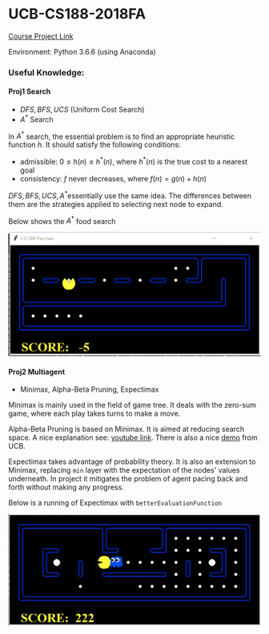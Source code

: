 # UCB-CS188-2018FA

[Course Project Link](https://inst.eecs.berkeley.edu/~cs188/fa18/projects.html)

Environment: Python 3.6.6 (using Anaconda)

### Useful Knowledge:

#### Proj1 Search

* $DFS, BFS, UCS$ (Uniform Cost Search)
* $A^*$ Search

In $A^*$ search, the essential problem is to find an appropriate heuristic function $h$. It should satisfy the following conditions:

* admissible: $0\le h(n) \le h^*(n)$, where $h^*(n)$ is the true cost to a nearest goal
* consistency: $f$ never decreases, where $f(n)=g(n)+h(n)$

$DFS,BFS,UCS,A^*​$ essentially use the same idea. The differences between them are the strategies applied to selecting next node to expand.

Below shows the $A^*$ food search

![](astarfoodsearch.gif) 

#### Proj2 Multiagent

* Minimax, Alpha-Beta Pruning, Expectimax

Minimax is mainly used in the field of game tree. It deals with the zero-sum game, where each play takes turns to make a move. 

Alpha-Beta Pruning is based on Minimax. It is aimed at reducing search space. A nice explanation see: [youtube link](https://www.youtube.com/watch?v=xBXHtz4Gbdo). There is also a nice [demo](https://inst.eecs.berkeley.edu/~cs61b/fa14/ta-materials/apps/ab_tree_practice/) from UCB. 

Expectimax takes advantage of probability theory. It is also an extension to Minimax, replacing `min` layer with the expectation of the nodes' values underneath. In project it mitigates the problem of agent pacing back and forth without making any progress.

Below is a running of Expectimax with `betterEvaluationFunction`

![](expectimax.gif)

